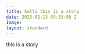 ```yaml
---
title: hello this is a story
date: 2025-02-13 03:33:00 Z
Image: 
layout: standard
---
```


this is a story 